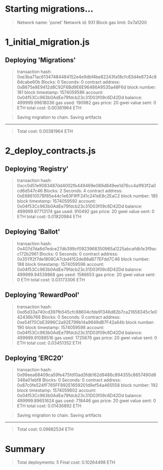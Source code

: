 Starting migrations...
======================
> Network name:    'psnet'
> Network id:      931
> Block gas limit: 0x7a1200


1_initial_migration.js
======================

   Deploying 'Migrations'
   ----------------------
   > transaction hash:    0xe3ba71ac61347484484152e4e9dbf4be82243fa18cfc83d4e6724c86dcabe60b
   > Blocks: 0            Seconds: 0
   > contract address:    0xB675e8E9412d8C92F6Bd9E6E96486A9535a48F6d
   > block number:        181
   > block timestamp:     1574059586
   > account:             0x04f53Cc963b0AdEe79fdcb23c31D03f09c6D42Dd
   > balance:             499999.99618036
   > gas used:            190982
   > gas price:           20 gwei
   > value sent:          0 ETH
   > total cost:          0.00381964 ETH


   > Saving migration to chain.
   > Saving artifacts
   -------------------------------------
   > Total cost:          0.00381964 ETH


2_deploy_contracts.js
=====================

   Deploying 'Registry'
   --------------------
   > transaction hash:    0xcc0d51e9083487dd4002fb449469e089d849ee1d76cc4a1f83f2a0cd6d547c46
   > Blocks: 2            Seconds: 4
   > contract address:    0xE6861057Bf85e44c1e63F9fF241c241eE8c2EaC2
   > block number:        185
   > block timestamp:     1574059592
   > account:             0x04f53Cc963b0AdEe79fdcb23c31D03f09c6D42Dd
   > balance:             499999.97713174
   > gas used:            910492
   > gas price:           20 gwei
   > value sent:          0 ETH
   > total cost:          0.01820984 ETH


   Deploying 'Ballot'
   ------------------
   > transaction hash:    0x407d7da8d7edce27db399cf0923968350965a1225abcafdb1e3f9acc172b2961
   > Blocks: 0            Seconds: 0
   > contract address:    0x3511f2f7de1808CA7cbd4152de88aB77EFdd7C46
   > block number:        188
   > block timestamp:     1574059596
   > account:             0x04f53Cc963b0AdEe79fdcb23c31D03f09c6D42Dd
   > balance:             499999.94539868
   > gas used:            1586653
   > gas price:           20 gwei
   > value sent:          0 ETH
   > total cost:          0.03173306 ETH


   Deploying 'RewardPool'
   ----------------------
   > transaction hash:    0xd5d33a740cd397fb545cfc88604cfde91346d82b7ca21658345c1e042436b768
   > Blocks: 0            Seconds: 0
   > contract address:    0xe54f70CbE3996C2a92E799b14a9649dB7F42a64b
   > block number:        190
   > block timestamp:     1574059598
   > account:             0x04f53Cc963b0AdEe79fdcb23c31D03f09c6D42Dd
   > balance:             499999.91088516
   > gas used:            1725676
   > gas price:           20 gwei
   > value sent:          0 ETH
   > total cost:          0.03451352 ETH


   Deploying 'ERC20'
   -----------------
   > transaction hash:    0x99eea68409ca59fe475fd10ad3fdb162d9486c894355c8657490d8348a01ebf8
   > Blocks: 0            Seconds: 0
   > contract address:    0x87c0fe524fF765FF892E1659201d9ef54a465558
   > block number:        192
   > block timestamp:     1574059602
   > account:             0x04f53Cc963b0AdEe79fdcb23c31D03f09c6D42Dd
   > balance:             499999.89651624
   > gas used:            718446
   > gas price:           20 gwei
   > value sent:          0 ETH
   > total cost:          0.01436892 ETH


   > Saving migration to chain.
   > Saving artifacts
   -------------------------------------
   > Total cost:          0.09882534 ETH


Summary
=======
> Total deployments:   5
> Final cost:          0.10264498 ETH
